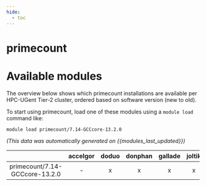 ```yaml
---
hide:
  - toc
---
```


primecount
==========

# Available modules


The overview below shows which primecount installations are available per HPC-UGent Tier-2 cluster, ordered based on software version (new to old).

To start using primecount, load one of these modules using a `module load` command like:

```shell
module load primecount/7.14-GCCcore-13.2.0
```

*(This data was automatically generated on {{modules_last_updated}})*  

| |accelgor|doduo|donphan|gallade|joltik|shinx|skitty|
| :---: | :---: | :---: | :---: | :---: | :---: | :---: | :---: |
|primecount/7.14-GCCcore-13.2.0|-|x|x|x|x|x|x|
